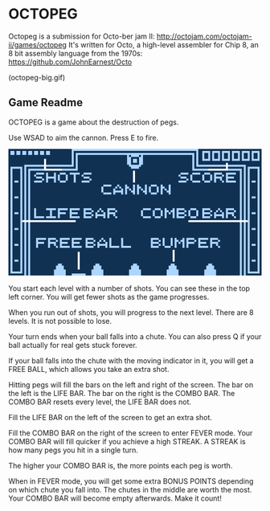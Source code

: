 # OCTOPEG
Octopeg is a submission for Octo-ber jam II: http://octojam.com/octojam-ii/games/octopeg
It's written for Octo, a high-level assembler for Chip 8, an 8 bit assembly language from the 1970s: https://github.com/JohnEarnest/Octo

(octopeg-big.gif)

## Game Readme
OCTOPEG is a game about the destruction of pegs.

Use WSAD to aim the cannon. Press E to fire.

![alt text](octopeg.png "OCTOPEG Guide")

You start each level with a number of shots. You can see these in the top left corner. You will get fewer shots as the game progresses.

When you run out of shots, you will progress to the next level. There are 8 levels. It is not possible to lose.

Your turn ends when your ball falls into a chute. You can also press Q if your ball actually for real gets stuck forever.

If your ball falls into the chute with the moving indicator in it, you will get a FREE BALL, which allows you take an extra shot.

Hitting pegs will fill the bars on the left and right of the screen. The bar on the left is the LIFE BAR. The bar on the right is the COMBO BAR. The COMBO BAR resets every level, the LIFE BAR does not.

Fill the LIFE BAR on the left of the screen to get an extra shot.

Fill the COMBO BAR on the right of the screen to enter FEVER mode. Your COMBO BAR will fill quicker if you achieve a high STREAK. A STREAK is how many pegs you hit in a single turn.

The higher your COMBO BAR is, the more points each peg is worth.

When in FEVER mode, you will get some extra BONUS POINTS depending on which chute you fall into. The chutes in the middle are worth the most. Your COMBO BAR will become empty afterwards. Make it count!